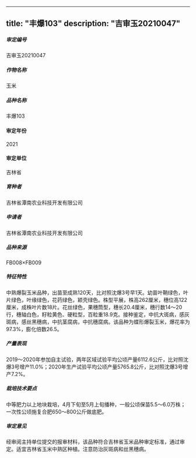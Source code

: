 
---
title: "丰爆103"
description: "吉审玉20210047"
---
##### 审定编号 
吉审玉20210047

##### 作物名称
玉米

##### 品种名称
丰爆103

#### 审定年份
2021	

#### 审定单位
吉林省

##### 育种者
吉林省潭南农业科技开发有限公司

##### 申请者
吉林省潭南农业科技开发有限公司

##### 品种来源
FB008×FB009

##### 特征特性
中熟爆裂玉米品种，出苗至成熟120天，比对照沈爆3号早1天。幼苗叶鞘绿色，叶片绿色，叶缘绿色，花药绿色，颖壳绿色。株型平展，株高262厘米，穗位高122厘米，成株叶片数18片。花丝绿色，果穗筒型，穗长20.4厘米，穗行数14～20行，穗轴白色，籽粒黄色、硬粒型，百粒重18.9克。接种鉴定，中抗大斑病，感灰斑病，感丝黑穗病，中抗茎腐病，中抗穗腐病。该品种为蝶形爆裂玉米，爆花率为97.3%，膨化倍数26.5。

##### 产量表现
2019～2020年参加自主试验，两年区域试验平均公顷产量6112.6公斤，比对照沈爆3号增产11.0%；2020年生产试验平均公顷产量5765.8公斤，比对照沈爆3号增产7.2%。

##### 栽培技术要点
中等肥力以上地块栽培，4月下旬至5月上旬播种，一般公顷保苗5.5～6.0万株；一次性公顷施复合肥650～800公斤做底肥。

##### 审定意见
经审阅主持单位提交的报审材料，该品种符合吉林省玉米品种审定标准，通过审定。适宜吉林省玉米中熟区种植。注意防治灰斑病和丝黑穗病。


